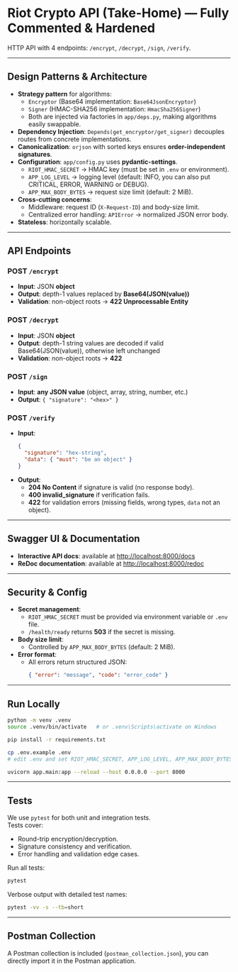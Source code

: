 # Riot Crypto API (Take-Home) — Fully Commented & Hardened

HTTP API with 4 endpoints: `/encrypt`, `/decrypt`, `/sign`, `/verify`.

---

## Design Patterns & Architecture

- **Strategy pattern** for algorithms:
  - `Encryptor` (Base64 implementation: `Base64JsonEncryptor`)
  - `Signer` (HMAC-SHA256 implementation: `HmacSha256Signer`)
  - Both are injected via factories in `app/deps.py`, making algorithms easily swappable.
- **Dependency Injection**: `Depends(get_encryptor/get_signer)` decouples routes from concrete implementations.
- **Canonicalization**: `orjson` with sorted keys ensures **order-independent signatures**.
- **Configuration**: `app/config.py` uses **pydantic-settings**.
  - `RIOT_HMAC_SECRET` → HMAC key (must be set in `.env` or environment).
  - `APP_LOG_LEVEL` → logging level (default: INFO, you can also put CRITICAL, ERROR, WARNING or DEBUG).
  - `APP_MAX_BODY_BYTES` → request size limit (default: 2 MiB).
- **Cross-cutting concerns**:
  - Middleware: request ID (`X-Request-ID`) and body-size limit.
  - Centralized error handling: `APIError` → normalized JSON error body.
- **Stateless**: horizontally scalable.

---

## API Endpoints

### POST `/encrypt`
- **Input**: JSON **object**
- **Output**: depth-1 values replaced by **Base64(JSON(value))**
- **Validation**: non-object roots → **422 Unprocessable Entity**

### POST `/decrypt`
- **Input**: JSON **object**
- **Output**: depth-1 string values are decoded if valid Base64(JSON(value)), otherwise left unchanged
- **Validation**: non-object roots → **422**

### POST `/sign`
- **Input**: **any JSON value** (object, array, string, number, etc.)
- **Output**: `{ "signature": "<hex>" }`

### POST `/verify`
- **Input**: 
  ```json
  {
    "signature": "hex-string",
    "data": { "must": "be an object" }
  }
  ```
- **Output**:
  - **204 No Content** if signature is valid (no response body).
  - **400 invalid_signature** if verification fails.
  - **422** for validation errors (missing fields, wrong types, `data` not an object).

---

## Swagger UI & Documentation
- **Interactive API docs**: available at [http://localhost:8000/docs](http://localhost:8000/docs)  
- **ReDoc documentation**: available at [http://localhost:8000/redoc](http://localhost:8000/redoc)

---

## Security & Config

- **Secret management**:  
  - `RIOT_HMAC_SECRET` must be provided via environment variable or `.env` file.  
  - `/health/ready` returns **503** if the secret is missing.
- **Body size limit**:  
  - Controlled by `APP_MAX_BODY_BYTES` (default: 2 MiB).
- **Error format**:  
  - All errors return structured JSON:  
    ```json
    { "error": "message", "code": "error_code" }
    ```

---

## Run Locally

```bash
python -m venv .venv
source .venv/bin/activate   # or .venv\Scripts\activate on Windows

pip install -r requirements.txt

cp .env.example .env
# edit .env and set RIOT_HMAC_SECRET, APP_LOG_LEVEL, APP_MAX_BODY_BYTES

uvicorn app.main:app --reload --host 0.0.0.0 --port 8000
```

---

## Tests

We use `pytest` for both unit and integration tests.  
Tests cover:
- Round-trip encryption/decryption.
- Signature consistency and verification.
- Error handling and validation edge cases.

Run all tests:
```bash
pytest
```

Verbose output with detailed test names:
```bash
pytest -vv -s --tb=short
```

---

## Postman Collection

A Postman collection is included (`postman_collection.json`), you can directly import it in the Postman application.

